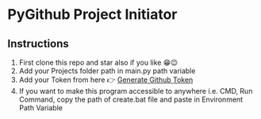 # PyGithub Project Initiator

## Instructions

1. First clone this repo and star also if you like 😁😉
2. Add your Projects folder path in main.py path variable
3. Add your Token from here 👉 [Generate Github Token](https://github.com/settings/tokens)
4. If you want to make this program accessible to anywhere i.e. CMD, Run Command, copy the path of create.bat file and paste in Environment Path Variable

